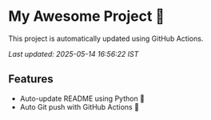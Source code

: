 # My Awesome Project 🚀

This project is automatically updated using GitHub Actions.

_Last updated: 2025-05-14 16:56:22 IST_

## Features
- Auto-update README using Python 🐍
- Auto Git push with GitHub Actions 🤖
